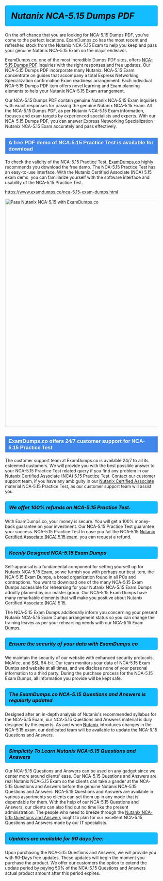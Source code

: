 <h1>                <strong><span style="display: block; color: #000000; background: #14BDFF; border: 0.5px solid #AED6F1; border-left: 3px solid #3498DB; padding: .6em; border-radius: 6px;">                     <em>Nutanix NCA-5.15 <span class="exam_variation">Dumps PDF</span> </em>                </span></strong>            </h1>                        <p>On the off chance that you are looking for NCA-5.15 <span class="exam_variation">Dumps PDF</span>, you've come to the perfect locations.             ExamDumps.co has the most recent and refreshed stock from the Nutanix NCA-5.15 Exam to help you keep and pass your genuine Nutanix NCA-5.15 Exam on the major endeavor.</p>                        <p>ExamDumps.co, one of the most incredible <span class="exam_variation">Dumps PDF</span> sites, offers <a href="https://www.examdumps.co/nca-5.15-exam-dumps.html">NCA-5.15 <span class="exam_variation">Dumps PDF</span></a> inquiries with the right responses and free updates. Our NCA-5.15 <span class="exam_variation">Dumps PDF</span> incorporate             many Nutanix. NCA-5.15 Exam concentrate on guides that accompany a total Express Networking Specialization confirmation Exam readiness arrangement. Each individual             NCA-5.15 <span class="exam_variation">Dumps PDF</span> item offers novel learning and Exam planning elements to help your Nutanix NCA-5.15 Exam arrangement.</p>                        <p>Our NCA-5.15 <span class="exam_variation">Dumps PDF</span> contain genuine Nutanix NCA-5.15 Exam inquiries with exact responses for passing the genuine Nutanix NCA-5.15 Exam. All the NCA-5.15 <span class="exam_variation">Dumps PDF</span>,             as per Nutanix NCA-5.15 Exam information, focuses and exam targets by experienced specialists and experts. With our NCA-5.15 <span class="exam_variation">Dumps PDF</span>, you can answer             Express Networking Specialization Nutanix NCA-5.15 Exam accurately and pass effectively.</p>                        <h2 style="background: #4287ec; border: 1px solid #cccccc; padding: 5px 10px;">                <span style="color: #ffffff;">                    <span style="font-size: 11pt;">                        <span style="line-height: normal;">                            <span style="font-family: Calibri,sans-serif;">                                <strong>                                    <span style="font-size: 13.0pt;">A free PDF demo of NCA-5.15 <span class="exam_variation2">Practice Test</span> is available for download</span>                                </strong>                            </span>                        </span>                    </span>                </span>            </h2>                        <p>To check the validity of the NCA-5.15 <span class="exam_variation2">Practice Test</span>, <a href="https://www.examdumps.co/">ExamDumps.co</a> highly recommends you download the free demo. The NCA-5.15 <span class="exam_variation2">Practice Test</span> has an easy-to-use interface.             With the Nutanix Certified Associate (NCA) 5.15 exam demo, you can familiarize yourself with the software interface and usability of the NCA-5.15 <span class="exam_variation2">Practice Test</span>.</p>                        <p><a href="https://www.examdumps.co/nca-5.15-exam-dumps.html">https://www.examdumps.co/nca-5.15-exam-dumps.html</a></p>                        <p><a href="https://www.examdumps.co/"><img src="https://www.examdumps.co//images/banners/big-sale-20-percent-discount-offer-examdumps.jpg" class="postImage" alt="Pass Nutanix NCA-5.15 with ExamDumps.co" width="750"></a></p>                            <h2 style="background: #4287ec; border: 1px solid #cccccc; padding: 5px 10px;">                <span style="color: #ffffff;">                    <span style="font-size: 11pt;">                        <span style="line-height: normal;">                            <span style="font-family: Calibri,sans-serif;">                                <strong>                                    <span style="font-size: 13.0pt;">ExamDumps.co offers 24/7 customer support for NCA-5.15 <span class="exam_variation2">Practice Test</span> </span>                                </strong>                            </span>                        </span>                    </span>                </span>            </h2>                        <p>The customer support team at ExamDumps.co is available 24/7 to all its esteemed customers. We will provide you with the best possible answer to your NCA-5.15 <span class="exam_variation2">Practice Test</span>            related query if you find any problem in our Nutanix Certified Associate (NCA) 5.15 <span class="exam_variation2">Practice Test</span>. Contact our customer support team, if you have any ambiguity in             our <a href="https://www.examdumps.co/nutanix-certified-associate-exam-dumps.html">Nutanix Certified Associate</a> material NCA-5.15 <span class="exam_variation2">Practice Test</span>, as our customer support team will assist you</p>                        <h3>                <strong>                    <span style="display: block; color: #000000; background: #14BDFF; border: 0.5px solid #AED6F1; border-left: 3px solid #3498DB; padding: .6em; border-radius: 6px;">                        <em>We offer 100% refunds on NCA-5.15 <span class="exam_variation2">Practice Test</span>.</em>                    </span>                </strong>            </h3>                        <p>With ExamDumps.co, your money is secure. You will get a 100% money-back guarantee on your investment. Our NCA-5.15 <span class="exam_variation2">Practice Test</span> guarantee your success.             NCA-5.15 <span class="exam_variation2">Practice Test</span> In case you fail the NCA-5.15 <a href="https://www.examdumps.co/nca-5.15-exam-dumps.html">Nutanix Certified Associate (NCA) 5.15 exam</a>, you can request a refund.</p>                        <h3>                <strong>                    <span style="display: block; color: #000000; background: #14BDFF; border: 0.5px solid #AED6F1; border-left: 3px solid #3498DB; padding: .6em; border-radius: 6px;">                        <em>Keenly Designed NCA-5.15 <span class="exam_variation3">Exam Dumps</span></em>                    </span>                </strong>            </h3>                        <p>Self-appraisal is a fundamental component for setting yourself up for Nutanix NCA-5.15 Exam, so we furnish you with perhaps our best item, the NCA-5.15 <span class="exam_variation3">Exam Dumps</span>,             a broad organization found in all PCs and contraptions. You want to download one of the many NCA-5.15 <span class="exam_variation3">Exam Dumps</span> accessible for rehearsing for your             Nutanix NCA-5.15 <span class="exam_variation3">Exam Dumps</span> adroitly planned by our master group. Our NCA-5.15 <span class="exam_variation3">Exam Dumps</span> have many remarkable elements that will make you             positive about Nutanix Certified Associate (NCA) 5.15.</p>                        <p>The NCA-5.15 <span class="exam_variation3">Exam Dumps</span> additionally inform you concerning your present Nutanix NCA-5.15 <span class="exam_variation3">Exam Dumps</span> arrangement status so you can change the training             leaves as per your rehearsing needs with our NCA-5.15 <span class="exam_variation3">Exam Dumps</span>.</p>                        <h3>                <strong>                    <span style="display: block; color: #000000; background: #14BDFF; border: 0.5px solid #AED6F1; border-left: 3px solid #3498DB; padding: .6em; border-radius: 6px;">                        <em>Ensure the security of your data with ExamDumps.co </em>                    </span>                </strong>            </h3>                        <p>We maintain the security of our website with enhanced security protocols, McAfee, and SSL 64-bit. Our team monitors your data of NCA-5.15 <span class="exam_variation3">Exam Dumps</span> and website at all times,             and we disclose none of your personal information to a third party. During the purchase process for the NCA-5.15 <span class="exam_variation3">Exam Dumps</span>, all information you provide will be kept safe.</p>                        <h3>                <strong>                    <span style="display: block; color: #000000; background: #14BDFF; border: 0.5px solid #AED6F1; border-left: 3px solid #3498DB; padding: .6em; border-radius: 6px;">                        <em>The ExamDumps.co NCA-5.15 <span class="exam_variation4">Questions and Answers</span> is regularly updated </em>                    </span>                </strong>            </h3>                        <p>Designed after an in-depth analysis of Nutanix's recommended syllabus for the NCA-5.15 Exam, our NCA-5.15 <span class="exam_variation4">Questions and Answers</span> material is duly designed by the experts.             As and when <a href="https://www.examdumps.co/nutanix-exam-dumps.html">Nutanix</a> introduces changes in the NCA-5.15 exam, our dedicated team will be available to update the NCA-5.15 <span class="exam_variation4">Questions and Answers</span>.</p>                        <h3>                <strong>                    <span style="display: block; color: #000000; background: #14BDFF; border: 0.5px solid #AED6F1; border-left: 3px solid #3498DB; padding: .6em; border-radius: 6px;">                        <em>Simplicity To Learn Nutanix NCA-5.15 <span class="exam_variation4">Questions and Answers</span></em>                    </span>                </strong>            </h3>                        <p>Our NCA-5.15 <span class="exam_variation4">Questions and Answers</span> can be used on any gadget since we center more around clients' ease. Our NCA-5.15 <span class="exam_variation4">Questions and Answers</span> are real Nutanix NCA-5.15 Exam             so the clients can take a gander at the NCA-5.15 <span class="exam_variation4">Questions and Answers</span> before the genuine Nutanix NCA-5.15 <span class="exam_variation4">Questions and Answers</span>. NCA-5.15 <span class="exam_variation4">Questions and Answers</span> are available in various assortments             so clients can set them up in any mode that is dependable for them. With the help of our NCA-5.15 <span class="exam_variation4">Questions and Answers</span>, our clients can also find out no time like the present administration.             The people who need to breeze through the <a href="https://www.examdumps.co/nca-5.15-exam-dumps.html">Nutanix NCA-5.15 <span class="exam_variation4">Questions and Answers</span></a> ought to plan for our excellent NCA-5.15 <span class="exam_variation4">Questions and Answers</span> made by our IT specialists.</p>                        <h3>                <strong>                    <span style="display: block; color: #000000; background: #14BDFF; border: 0.5px solid #AED6F1; border-left: 3px solid #3498DB; padding: .6em; border-radius: 6px;">                        <em>Updates are available for 90 days free:</em>                    </span>                </strong>            </h3>                        <p>Upon purchasing the NCA-5.15 <span class="exam_variation4">Questions and Answers</span>, we will provide you with 90-Days free updates. These updates will begin the moment you purchase the product.             We offer our customers the option to extend the update period by paying 50% of the NCA-5.15 <span class="exam_variation4">Questions and Answers</span> actual product amount after this period expires.</p>                    
